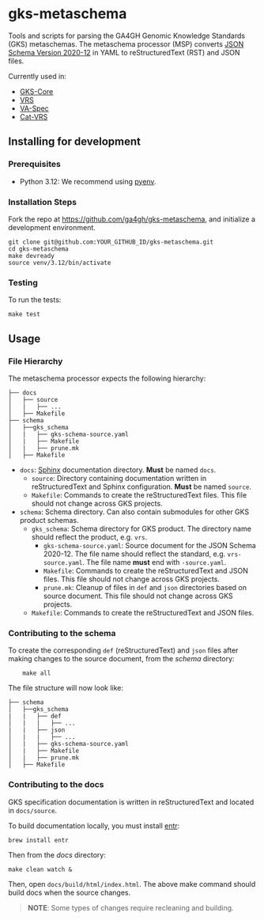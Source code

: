 # gks-metaschema

Tools and scripts for parsing the GA4GH Genomic Knowledge Standards (GKS) metaschemas.
The metaschema processor (MSP) converts
[JSON Schema Version 2020-12](json-schema.org/draft/2020-12/schema) in YAML to
reStructuredText (RST) and JSON files.

Currently used in:

* [GKS-Core](https://github.com/ga4gh/gks-core)
* [VRS](https://github.com/ga4gh/vrs)
* [VA-Spec](https://github.com/ga4gh/va-spec/)
* [Cat-VRS](https://github.com/ga4gh/cat-vrs)

## Installing for development

### Prerequisites

* Python 3.12: We recommend using [pyenv](https://github.com/pyenv/pyenv).

### Installation Steps

Fork the repo at <https://github.com/ga4gh/gks-metaschema>, and initialize a development
environment.

    git clone git@github.com:YOUR_GITHUB_ID/gks-metaschema.git
    cd gks-metaschema
    make devready
    source venv/3.12/bin/activate

### Testing

To run the tests:

    make test

## Usage

### File Hierarchy

The metaschema processor expects the following hierarchy:

    ├── docs
    │   ├── source
    │   |   ├── ...
    │   ├── Makefile
    ├── schema
    │   ├──gks_schema
    │   |   ├── gks-schema-source.yaml
    │   |   ├── Makefile
    │   |   ├── prune.mk
    │   ├── Makefile

* `docs`: [Sphinx](https://www.sphinx-doc.org/en/master/index.html) documentation
    directory. **Must** be named `docs`.
  * `source`: Directory containing documentation written in reStructuredText and Sphinx
    configuration. **Must** be named `source`.
  * `Makefile`: Commands to create the reStructuredText files.
    This file should not change across GKS projects.
* `schema`: Schema directory. Can also contain submodules for other GKS product schemas.
  * `gks_schema`: Schema directory for GKS product. The directory name should reflect
    the product, e.g. `vrs`.
    * `gks-schema-source.yaml`: Source document for the JSON Schema 2020-12. The file name
          should reflect the standard, e.g. `vrs-source.yaml`. The  file name **must** end
          with `-source.yaml`.
    * `Makefile`: Commands to create the reStructuredText and JSON files.
          This file should not change across GKS projects.
    * `prune.mk`: Cleanup of files in `def` and `json` directories based on source document.
          This file should not change across GKS projects.
  * `Makefile`: Commands to create the reStructuredText and JSON files.

### Contributing to the schema

To create the corresponding `def` (reStructuredText) and `json` files after making
changes to the source document, from the _schema_ directory:

        make all

The file structure will now look like:

    ├── schema
    │   ├──gks_schema
    |   |   ├── def
    │   |   |   ├── ...
    |   |   ├── json
    │   |   |   ├── ...
    │   |   ├── gks-schema-source.yaml
    │   |   ├── Makefile
    │   |   ├── prune.mk
    │   ├── Makefile

### Contributing to the docs

GKS specification documentation is written in reStructuredText and located in
`docs/source`.

To build documentation locally, you must install [entr](https://eradman.com/entrproject/):

    brew install entr

Then from the _docs_ directory:

    make clean watch &

Then, open `docs/build/html/index.html`. The above make command should build docs when
the source changes.

> **NOTE**: Some types of changes require recleaning and building.
